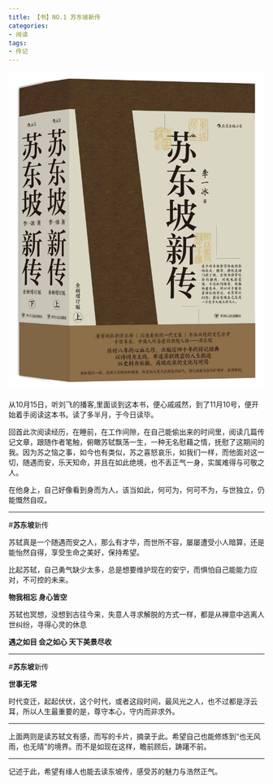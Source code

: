 ```yaml
---
title: 【书】NO.1 苏东坡新传
categories:
- 阅读
tags: 
- 传记
---
```

![](https://raw.githubusercontent.com/wllilerjimw/-My-photo/master/%E8%8B%8F%E4%B8%9C%E5%9D%A1%E4%BC%A0)

从10月15日，听刘飞的播客,里面谈到这本书，便心戚戚然，到了11月10号，便开始着手阅读这本书。读了多半月，于今日读毕。

回首此次阅读经历，在睡前，在工作间隙，在自己能偷出来的时间里，阅读几篇传记文章，跟随作者笔触，俯瞰苏轼飘荡一生，一种无名慰藉之情，抚慰了这期间的我。因为苏之恼之事，如今也有类似，苏之喜怒哀乐，如我们一样，而他面对这一切，随遇而安，乐天知命，并且在如此绝境，也不丢正气一身，实属难得与可敬之人。

在他身上，自己好像看到身而为人，该当如此，何可为，何可不为，与世独立，仍能慨然自叹。

---

#**苏东坡**新传

苏轼真是一个随遇而安之人，那么有才华，而世所不容，屡屡遭受小人暗算，还是能怡然自得，享受生命之美好，保持希望。

比起苏轼，自己勇气缺少太多，总是想要维护现在的安宁，而惧怕自己能能力应对，不可控的未来。

**物我相忘 身心皆空**

苏轼也冥想，没想到古往今来，失意人寻求解脱的方式一样，都是从禅意中逃离人世纠纷，寻得心灵的休息

**遇之如目 会之如心 天下美景尽收**

---


#**苏东坡**新传

**世事无常**

时代变迁，起起伏伏，这个时代，或者这段时间，最风光之人，也不过都是浮云耳，所以人生最重要的是，尊守本心，守内而非求外。

---

上面两则是读苏轼文有感，而写的卡片，摘录于此。希望自己也能修炼到“也无风雨，也无晴”的境界。而不是如现在这样，瞻前顾后，踌躇不前。

---

记述于此，希望有缘人也能去读东坡传，感受苏的魅力与浩然正气。